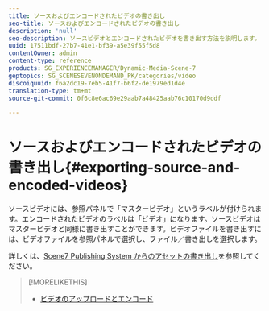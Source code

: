 ```yaml
---
title: ソースおよびエンコードされたビデオの書き出し
seo-title: ソースおよびエンコードされたビデオの書き出し
description: 'null'
seo-description: ソースビデオとエンコードされたビデオを書き出す方法を説明します。
uuid: 17511bdf-27b7-41e1-bf39-a5e39f55f5d8
contentOwner: admin
content-type: reference
products: SG_EXPERIENCEMANAGER/Dynamic-Media-Scene-7
geptopics: SG_SCENESEVENONDEMAND_PK/categories/video
discoiquuid: f6a2dc19-7eb5-41f7-b6f2-de1979ed1d4e
translation-type: tm+mt
source-git-commit: 0f6c8e6ac69e29aab7a48425aab76c10170d9ddf

---
```



# ソースおよびエンコードされたビデオの書き出し{#exporting-source-and-encoded-videos}

ソースビデオには、参照パネルで「マスタービデオ」というラベルが付けられます。エンコードされたビデオのラベルは「ビデオ」になります。ソースビデオはマスタービデオと同様に書き出すことができます。ビデオファイルを書き出すには、ビデオファイルを参照パネルで選択し、ファイル／書き出しを選択します。

詳しくは、[Scene7 Publishing System からのアセットの書き出し](exporting-assets-scene7-publishing-system.md#exporting_assets_from_scene7_publishing_system)を参照してください。

>[!MORELIKETHIS]
>
>* [ビデオのアップロードとエンコード](uploading-encoding-videos.md#uploading_and_encoding_videos)

